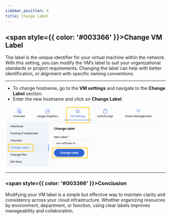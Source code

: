 ```yaml
---
sidebar_position: 4
title: Change Label
---
```


## <span style={{ color: '#003366' }}>Change VM Label</span>

The label is the unique identifier for your virtual machine within the network. With this setting, you can modify the VM’s label to suit your organizational standards or project requirements. Changing the label can help with better identification, or alignment with specific naming conventions.

----------

- To change hostname, go to the **VM settings** and navigate to the **Change Label** section.  
- Enter the new hostname and click on **Change Label**.

![Change VM Label](../images/vmset-openstack-5.png)

----------

### <span style={{ color: '#003366' }}>Conclusion</span>

Modifying your VM label is a simple but effective way to maintain clarity and consistency across your cloud infrastructure. Whether organizing resources by environment, department, or function, using clear labels improves manageability and collaboration.


